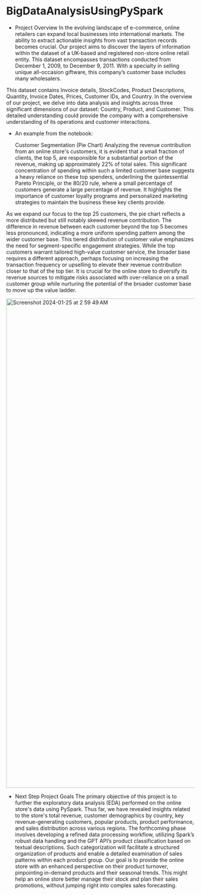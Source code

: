 # BigDataAnalysisUsingPySpark

- Project Overview
In the evolving landscape of e-commerce, online retailers can expand local businesses into international markets. The ability to extract actionable insights from vast transaction records becomes crucial. Our project aims to discover the layers of information within the dataset of a UK-based and registered non-store online retail entity. This dataset encompasses transactions conducted from December 1, 2009, to December 9, 2011. With a specialty in selling unique all-occasion giftware, this company’s customer base includes many wholesalers.

This dataset contains Invoice details, StockCodes, Product Descriptions, Quantity, Invoice Dates, Prices, Customer IDs, and Country. In the overview of our project, we delve into data analysis and insights across three significant dimensions of our dataset: Country, Product, and Customer. This detailed understanding could provide the company with a comprehensive understanding of its operations and customer interactions.

- An example from the notebook:

  Customer Segmentation (Pie Chart)
Analyzing the revenue contribution from an online store's customers, it is evident that a small fraction of clients, the top 5, are responsible for a substantial portion of the revenue, making up approximately 22% of total sales. This significant concentration of spending within such a limited customer base suggests a heavy reliance on these top spenders, underlining the quintessential Pareto Principle, or the 80/20 rule, where a small percentage of customers generate a large percentage of revenue. It highlights the importance of customer loyalty programs and personalized marketing strategies to maintain the business these key clients provide.

As we expand our focus to the top 25 customers, the pie chart reflects a more distributed but still notably skewed revenue contribution. The difference in revenue between each customer beyond the top 5 becomes less pronounced, indicating a more uniform spending pattern among the wider customer base. This tiered distribution of customer value emphasizes the need for segment-specific engagement strategies. While the top customers warrant tailored high-value customer service, the broader base requires a different approach, perhaps focusing on increasing the transaction frequency or upselling to elevate their revenue contribution closer to that of the top tier. It is crucial for the online store to diversify its revenue sources to mitigate risks associated with over-reliance on a small customer group while nurturing the potential of the broader customer base to move up the value ladder.

<img width="1309" alt="Screenshot 2024-01-25 at 2 59 49 AM" src="https://github.com/eren-bardak/BigDataAnalysisUsingPySpark/assets/138029233/12f836be-942b-4d9e-94af-6872349df081">

- Next Step Project Goals
The primary objective of this project is to further the exploratory data analysis (EDA) performed on the online store's data using PySpark. Thus far, we have revealed insights related to the store's total revenue, customer demographics by country, key revenue-generating customers, popular products, product performance, and sales distribution across various regions. The forthcoming phase involves developing a refined data processing workflow, utilizing Spark’s robust data handling and the GPT API’s product classification based on textual descriptions. Such categorization will facilitate a structured organization of products and enable a detailed examination of sales patterns within each product group. Our goal is to provide the online store with an enhanced perspective on their product turnover, pinpointing in-demand products and their seasonal trends. This might help an online store better manage their stock and plan their sales promotions, without jumping right into complex sales forecasting.
